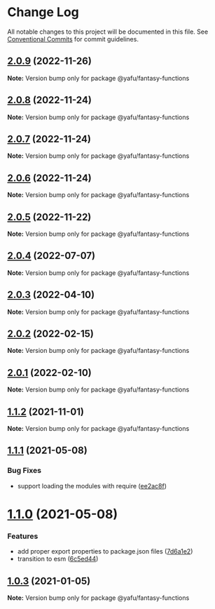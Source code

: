 # Change Log

All notable changes to this project will be documented in this file.
See [Conventional Commits](https://conventionalcommits.org) for commit guidelines.

## [2.0.9](https://github.com/TheLudd/yafu-mono/compare/@yafu/fantasy-functions@2.0.8...@yafu/fantasy-functions@2.0.9) (2022-11-26)

**Note:** Version bump only for package @yafu/fantasy-functions





## [2.0.8](https://github.com/TheLudd/yafu-mono/compare/@yafu/fantasy-functions@2.0.7...@yafu/fantasy-functions@2.0.8) (2022-11-24)

**Note:** Version bump only for package @yafu/fantasy-functions





## [2.0.7](https://github.com/TheLudd/yafu-mono/compare/@yafu/fantasy-functions@2.0.6...@yafu/fantasy-functions@2.0.7) (2022-11-24)

**Note:** Version bump only for package @yafu/fantasy-functions





## [2.0.6](https://github.com/TheLudd/yafu-mono/compare/@yafu/fantasy-functions@2.0.5...@yafu/fantasy-functions@2.0.6) (2022-11-24)

**Note:** Version bump only for package @yafu/fantasy-functions





## [2.0.5](https://github.com/TheLudd/yafu-mono/compare/@yafu/fantasy-functions@2.0.4...@yafu/fantasy-functions@2.0.5) (2022-11-22)

**Note:** Version bump only for package @yafu/fantasy-functions





## [2.0.4](https://github.com/TheLudd/yafu-mono/compare/@yafu/fantasy-functions@2.0.3...@yafu/fantasy-functions@2.0.4) (2022-07-07)

**Note:** Version bump only for package @yafu/fantasy-functions





## [2.0.3](https://github.com/TheLudd/yafu-mono/compare/@yafu/fantasy-functions@2.0.2...@yafu/fantasy-functions@2.0.3) (2022-04-10)

**Note:** Version bump only for package @yafu/fantasy-functions





## [2.0.2](https://github.com/TheLudd/yafu-mono/compare/@yafu/fantasy-functions@2.0.1...@yafu/fantasy-functions@2.0.2) (2022-02-15)

**Note:** Version bump only for package @yafu/fantasy-functions





## [2.0.1](https://github.com/TheLudd/yafu-mono/compare/@yafu/fantasy-functions@2.0.0...@yafu/fantasy-functions@2.0.1) (2022-02-10)

**Note:** Version bump only for package @yafu/fantasy-functions





## [1.1.2](https://github.com/TheLudd/yafu-mono/compare/@yafu/fantasy-functions@1.1.1...@yafu/fantasy-functions@1.1.2) (2021-11-01)

**Note:** Version bump only for package @yafu/fantasy-functions





## [1.1.1](https://github.com/TheLudd/yafu-mono/compare/@yafu/fantasy-functions@1.1.0...@yafu/fantasy-functions@1.1.1) (2021-05-08)


### Bug Fixes

* support loading the modules with require ([ee2ac8f](https://github.com/TheLudd/yafu-mono/commit/ee2ac8f9ff737bb3aad2fe6fda8c89c8d8e5c72c))





# [1.1.0](https://github.com/TheLudd/yafu-mono/compare/@yafu/fantasy-functions@1.0.4...@yafu/fantasy-functions@1.1.0) (2021-05-08)


### Features

* add proper export properties to package.json files ([7d6a1e2](https://github.com/TheLudd/yafu-mono/commit/7d6a1e2e24942281f93f66ded542ebcc5d1815a1))
* transition to esm ([6c5ed44](https://github.com/TheLudd/yafu-mono/commit/6c5ed44b187e44a06699e02fd08d8914ba704330))





## [1.0.3](https://github.com/TheLudd/yafu-mono/compare/@yafu/fantasy-functions@1.0.2...@yafu/fantasy-functions@1.0.3) (2021-01-05)

**Note:** Version bump only for package @yafu/fantasy-functions
